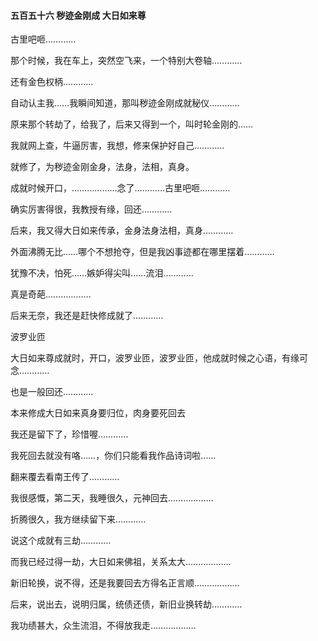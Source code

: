 #### 五百五十六 秽迹金刚成 大日如来尊

古里吧咂…………

那个时候，我在车上，突然空飞来，一个特别大卷轴…………

还有金色权柄…………

自动认主我……我瞬间知道，那叫秽迹金刚成就秘仪…………

原来那个转劫了，给我了，后来又得到一个，叫时轮金刚的……

我就网上查，牛逼厉害，我想，修来保护好自己…………

就修了，为秽迹金刚金身，法身，法相，真身。

成就时候开口，………………念了…………古里吧咂…………

确实厉害得很，我教授有缘，回还…………

后来，我又得大日如来传承，金身法身法相，真身…………


外面沸腾无比……哪个不想抢夺，但是我凶事迹都在哪里摆着…………

犹豫不决，怕死……嫉妒得尖叫……流泪…………


真是奇葩………………

后来无奈，我还是赶快修成就了…………

波罗业匝

大日如来尊成就时，开口，波罗业匝，波罗业匝，他成就时候之心语，有缘可念…………

也是一般回还…………

本来修成大日如来真身要归位，肉身要死回去

我还是留下了，珍惜喔…………

我死回去就没有咯……，你们只能看我作品诗词啦……

翻来覆去看南王传了…………

我很感慨，第二天，我睡很久，元神回去………………

折腾很久，我方继续留下来…………

说这个成就有三劫…………

而我已经过得一劫，大日如来佛祖，关系太大………………

新旧轮换，说不得，还是我要回去方得名正言顺………………

后来，说出去，说明归属，统债还债，新旧业换转劫…………


我功绩甚大，众生流泪，不得放我走………………